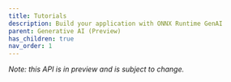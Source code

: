 ```yaml
---
title: Tutorials
description: Build your application with ONNX Runtime GenAI
parent: Generative AI (Preview)
has_children: true
nav_order: 1
---
```


_Note: this API is in preview and is subject to change._
